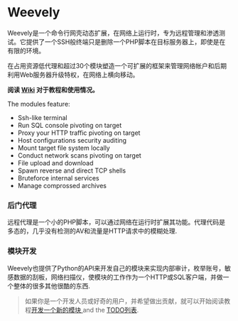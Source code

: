 Weevely
=======

Weevely是一个命令行网壳动态扩展，在网络上运行时，专为远程管理和渗透测试。它提供了一个SSH般终端只是删除一个PHP脚本在目标服务器上，即使是在有限的环境。

在占用资源低代理和超过30个模块塑造一个可扩展的框架来管理网络帐户和后期利用Web服务器升级特权，在网络上横向移动。

**阅读 [Wiki](https://github.com/epinna/weevely3/wiki#getting-started) 对于教程和使用情况。**

The modules feature:

* Ssh-like terminal
* Run SQL console pivoting on target
* Proxy your HTTP traffic pivoting on target
* Host configurations security auditing
* Mount target file system locally
* Conduct network scans pivoting on target
* File upload and download
* Spawn reverse and direct TCP shells
* Bruteforce internal services
* Manage comprossed archives

### 后门代理


远程代理是一个小的PHP脚本，可以通过网络在运行时扩展其功能。代理代码是多态的，几乎没有检测的AV和流量是HTTP请求中的模糊处理.

### 模块开发

Weevely也提供了Python的API来开发自己的模块来实现内部审计，枚举账号，敏感数据的刮板，网络扫描仪，使模块的工作作为一个HTTP或SQL客户端，并做一个整体的很多其他很酷的东西.

> 如果你是一个开发人员或好奇的用户，并希望做出贡献，就可以开始阅读教程[开发一个新的模块 ](https://github.com/epinna/weevely3/wiki/developing-a-new-module) and the [TODO列表](https://github.com/epinna/weevely3/issues/1).
